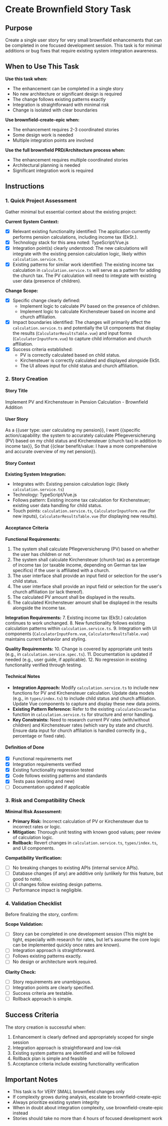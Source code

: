 <!-- Powered by BMAD™ Core -->

# Create Brownfield Story Task

## Purpose

Create a single user story for very small brownfield enhancements that can be completed in one focused development session. This task is for minimal additions or bug fixes that require existing system integration awareness.

## When to Use This Task

**Use this task when:**

- The enhancement can be completed in a single story
- No new architecture or significant design is required
- The change follows existing patterns exactly
- Integration is straightforward with minimal risk
- Change is isolated with clear boundaries

**Use brownfield-create-epic when:**

- The enhancement requires 2-3 coordinated stories
- Some design work is needed
- Multiple integration points are involved

**Use the full brownfield PRD/Architecture process when:**

- The enhancement requires multiple coordinated stories
- Architectural planning is needed
- Significant integration work is required

## Instructions

### 1. Quick Project Assessment

Gather minimal but essential context about the existing project:

**Current System Context:**

- [x] Relevant existing functionality identified: The application currently performs pension calculations, including income tax (EkSt.).
- [x] Technology stack for this area noted: TypeScript/Vue.js
- [x] Integration point(s) clearly understood: The new calculations will integrate with the existing pension calculation logic, likely within `calculation.service.ts`.
- [x] Existing patterns for similar work identified: The existing income tax calculation in `calculation.service.ts` will serve as a pattern for adding the church tax. The PV calculation will need to integrate with existing user data (presence of children).

**Change Scope:**

- [x] Specific change clearly defined:
    *   Implement logic to calculate PV based on the presence of children.
    *   Implement logic to calculate Kirchensteuer based on income and church affiliation.
- [x] Impact boundaries identified: The changes will primarily affect the `calculation.service.ts` and potentially the UI components that display the results (`CalculatorResultsTable.vue`) and input forms (`CalculatorInputForm.vue`) to capture child information and church affiliation.
- [x] Success criteria established:
    *   PV is correctly calculated based on child status.
    *   Kirchensteuer is correctly calculated and displayed alongside EkSt.
    *   The UI allows input for child status and church affiliation.

### 2. Story Creation

#### Story Title

Implement PV and Kirchensteuer in Pension Calculation - Brownfield Addition

#### User Story

As a {{user type: user calculating my pension}},
I want {{specific action/capability: the system to accurately calculate Pflegeversicherung (PV) based on my child status and Kirchensteuer (church tax) in addition to income tax}},
So that {{clear benefit/value: I have a more comprehensive and accurate overview of my net pension}}.

#### Story Context

**Existing System Integration:**

- Integrates with: Existing pension calculation logic (likely `calculation.service.ts`)
- Technology: TypeScript/Vue.js
- Follows pattern: Existing income tax calculation for Kirchensteuer; existing user data handling for child status.
- Touch points: `calculation.service.ts`, `CalculatorInputForm.vue` (for new inputs), `CalculatorResultsTable.vue` (for displaying new results).

#### Acceptance Criteria

**Functional Requirements:**

1. The system shall calculate Pflegeversicherung (PV) based on whether the user has children or not.
2. The system shall calculate Kirchensteuer (church tax) as a percentage of income tax (or taxable income, depending on German tax law specifics) if the user is affiliated with a church.
3. The user interface shall provide an input field or selection for the user's child status.
4. The user interface shall provide an input field or selection for the user's church affiliation (or lack thereof).
5. The calculated PV amount shall be displayed in the results.
6. The calculated Kirchensteuer amount shall be displayed in the results alongside the income tax.

**Integration Requirements:**
7. Existing income tax (EkSt.) calculation continues to work unchanged.
8. New functionality follows existing calculation patterns within `calculation.service.ts`.
9. Integration with UI components (`CalculatorInputForm.vue`, `CalculatorResultsTable.vue`) maintains current behavior and styling.

**Quality Requirements:**
10. Change is covered by appropriate unit tests (e.g., in `calculation.service.spec.ts`).
11. Documentation is updated if needed (e.g., user guide, if applicable).
12. No regression in existing functionality verified through testing.

#### Technical Notes

- **Integration Approach:** Modify `calculation.service.ts` to include new functions for PV and Kirchensteuer calculation. Update data models (e.g., in `types/index.ts`) to include child status and church affiliation. Update Vue components to capture and display these new data points.
- **Existing Pattern Reference:** Refer to the existing `calculateIncomeTax` function in `calculation.service.ts` for structure and error handling.
- **Key Constraints:** Need to research current PV rates (with/without children) and Kirchensteuer rates (which vary by state and church). Ensure data input for church affiliation is handled correctly (e.g., percentage or fixed rate).

#### Definition of Done

- [x] Functional requirements met
- [x] Integration requirements verified
- [x] Existing functionality regression tested
- [x] Code follows existing patterns and standards
- [x] Tests pass (existing and new)
- [ ] Documentation updated if applicable

### 3. Risk and Compatibility Check

**Minimal Risk Assessment:**

- **Primary Risk:** Incorrect calculation of PV or Kirchensteuer due to incorrect rates or logic.
- **Mitigation:** Thorough unit testing with known good values; peer review of calculation logic.
- **Rollback:** Revert changes in `calculation.service.ts`, `types/index.ts`, and UI components.

**Compatibility Verification:**

- [ ] No breaking changes to existing APIs (internal service APIs).
- [ ] Database changes (if any) are additive only (unlikely for this feature, but good to note).
- [ ] UI changes follow existing design patterns.
- [ ] Performance impact is negligible.

### 4. Validation Checklist

Before finalizing the story, confirm:

**Scope Validation:**

- [ ] Story can be completed in one development session (This might be tight, especially with research for rates, but let's assume the core logic can be implemented quickly once rates are known).
- [ ] Integration approach is straightforward.
- [ ] Follows existing patterns exactly.
- [ ] No design or architecture work required.

**Clarity Check:**

- [ ] Story requirements are unambiguous.
- [ ] Integration points are clearly specified.
- [ ] Success criteria are testable.
- [ ] Rollback approach is simple.

## Success Criteria

The story creation is successful when:

1. Enhancement is clearly defined and appropriately scoped for single session
2. Integration approach is straightforward and low-risk
3. Existing system patterns are identified and will be followed
4. Rollback plan is simple and feasible
5. Acceptance criteria include existing functionality verification

## Important Notes

- This task is for VERY SMALL brownfield changes only
- If complexity grows during analysis, escalate to brownfield-create-epic
- Always prioritize existing system integrity
- When in doubt about integration complexity, use brownfield-create-epic instead
- Stories should take no more than 4 hours of focused development work
